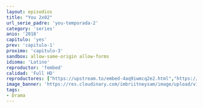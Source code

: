 ```yaml
---
layout: episodios
title: "You 2x02"
url_serie_padre: 'you-temporada-2'
category: 'series'
anio: '2018'
capitulo: 'yes'
prev: 'capitulo-1'
proximo: 'capitulo-3'
sandbox: allow-same-origin allow-forms
idioma: 'Latino'
reproductor: 'fembed'
calidad: 'Full HD'
reproductores: ["https://upstream.to/embed-4aq9iwmcq2e2.html","https://upstream.to/embed-cm6bqjwlbvpb.html","https://www.ilovefembed.best/v/mx1qgh545q1nzg-","https://animekao.xyz/v/24qz3s2q1r5m2m3"]
image_banner: 'https://res.cloudinary.com/imbriitneysam/image/upload/v1546465939/you-banner-min.jpg'
tags:
- Drama
---
```











